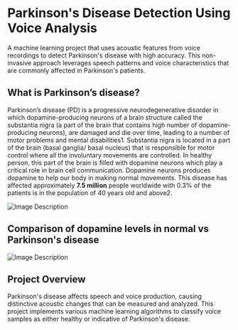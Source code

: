 # Parkinson's Disease Detection Using Voice Analysis

A machine learning project that uses acoustic features from voice recordings to detect Parkinson's disease with high accuracy. This non-invasive approach leverages speech patterns and voice characteristics that are commonly affected in Parkinson's patients.

## What is Parkinson’s disease?
Parkinson’s disease (PD) is a progressive neurodegenerative disorder in which dopamine-producing neurons of a brain structure called the substantia nigra (a part of the brain that contains high number of dopamine-producing neurons), are damaged and die over time, leading to a number of motor problems and mental disabilities1. Substantia nigra is located in a part of the brain (basal ganglia/ basal nucleus) that is responsible for motor control where all the involuntary movements are controlled. In healthy person, this part of the brain is filled with dopamine neurons which play a critical role in brain cell communication. Dopamine neurons produces dopamine to help our body in making normal movements. This disease has affected approximately **7.5 million** people worldwide with 0.3% of the patients is in the population of 40 years old and above2.

![Image Description](https://sdmntprwestus2.oaiusercontent.com/files/00000000-3fac-61f8-a8b6-5c7bbcc602da/raw?se=2025-08-23T17%3A31%3A29Z&sp=r&sv=2024-08-04&sr=b&scid=55f8b69f-d4d9-558c-af19-b9def0b50251&skoid=f71d6506-3cac-498e-b62a-67f9228033a9&sktid=a48cca56-e6da-484e-a814-9c849652bcb3&skt=2025-08-22T20%3A25%3A47Z&ske=2025-08-23T20%3A25%3A47Z&sks=b&skv=2024-08-04&sig=KBHJsOq9hBnxBxgoIJ%2BnuipfuQJeJIWcxaTSWOE1qhM%3D)

## Comparison of dopamine levels in normal vs Parkinson's disease

![Image Description](https://sdmntprwestus2.oaiusercontent.com/files/00000000-f748-61f8-9333-0e73b5b7da48/raw?se=2025-08-23T16%3A47%3A38Z&sp=r&sv=2024-08-04&sr=b&scid=6d646224-b768-5312-b22e-577bad092096&skoid=f71d6506-3cac-498e-b62a-67f9228033a9&sktid=a48cca56-e6da-484e-a814-9c849652bcb3&skt=2025-08-22T20%3A30%3A48Z&ske=2025-08-23T20%3A30%3A48Z&sks=b&skv=2024-08-04&sig=hPvRiUTRbK/9DM9StPQuOPfY5zdHZqHo52zCSvn2zy0%3D)

## Project Overview

Parkinson's disease affects speech and voice production, causing distinctive acoustic changes that can be measured and analyzed. This project implements various machine learning algorithms to classify voice samples as either healthy or indicative of Parkinson's disease.
